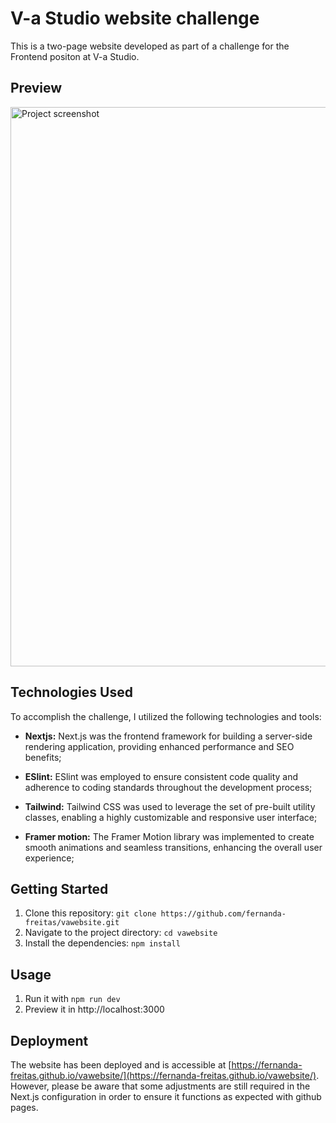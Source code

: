 # V-a Studio website challenge

This is a two-page website developed as part of a challenge for the Frontend positon at V-a Studio.

## Preview

<img width="895" alt="Project screenshot" src="https://github.com/fernanda-freitas/vawebsite/assets/33285862/4c6f28be-e88c-4d09-8c63-719fea95fc1a">


## Technologies Used

To accomplish the challenge, I utilized the following technologies and tools:

* **Nextjs:** Next.js was the frontend framework for building a server-side rendering application, providing enhanced performance and SEO benefits;

* **ESlint:** ESlint was employed to ensure consistent code quality and adherence to coding standards throughout the development process;

* **Tailwind:**  Tailwind CSS was used to leverage the set of pre-built utility classes, enabling a highly customizable and responsive user interface;

* **Framer motion:** The Framer Motion library was implemented to create smooth animations and seamless transitions, enhancing the overall user experience;


## Getting Started

1.  Clone this repository: `git clone https://github.com/fernanda-freitas/vawebsite.git`
2.  Navigate to the project directory: `cd vawebsite`
3.  Install the dependencies: `npm install`

## Usage

1.  Run it with `npm run dev`
2.  Preview it in http://localhost:3000


## Deployment

The website has been deployed and is accessible at [https://fernanda-freitas.github.io/vawebsite/](https://fernanda-freitas.github.io/vawebsite/). However, please be aware that some adjustments are still required in the Next.js configuration in order to ensure it functions as expected with github pages.

